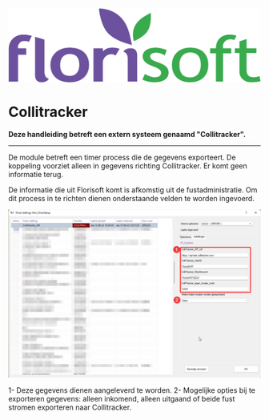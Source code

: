 <img src="../../fslogo.png"/>

# Collitracker

**Deze handleiding betreft een extern systeem genaamd "Collitracker".**

-----

De module betreft een timer process die de gegevens exporteert. De koppeling voorziet alleen in gegevens richting Collitracker. Er komt geen informatie terug.

De informatie die uit Florisoft komt is afkomstig uit de fustadministratie. Om dit process in te richten dienen onderstaande velden te worden ingevoerd.

<img src="NL/.media/foto1.png"/>


1- Deze gegevens dienen aangeleverd te worden.
2- Mogelijke opties bij te exporteren gegevens: alleen inkomend, alleen uitgaand of beide fust stromen exporteren naar Collitracker.